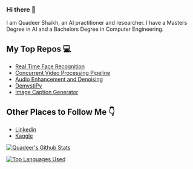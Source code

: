 ### Hi there :frog:

I am Quadeer Shaikh, an AI practitioner and researcher. I have a Masters Degree in AI and a Bachelors Degree in Computer Engineering. 

## My Top Repos :computer:
- [Real Time Face Recognition](https://github.com/quadeer15sh/Real-Time-Face-Recognition)
- [Concurrent Video Processing Pipeline](https://github.com/quadeer15sh/Concurrent-Video-Processing-Pipeline)
- [Audio Enhancement and Denoising](https://github.com/quadeer15sh/AudioEnhancementAndDenoisingUsingAutoencoders)
- [DemystiPy](https://github.com/quadeer15sh/DemystiPy)
- [Image Caption Generator](https://github.com/quadeer15sh/Flickr8K-Image-Captioning)

## Other Places to Follow Me :point_down:
- [Linkedin](https://www.linkedin.com/in/quadeer-shaikh/)
- [Kaggle](https://www.kaggle.com/quadeer15sh)

[![Quadeer's Github Stats](https://github-readme-stats.vercel.app/api?username=quadeer15sh&count_private=true&show_icons=true&theme=radical&hide_rank=false)](https://github.com/anuraghazra/github-readme-stats)

[![Top Languages Used](https://github-readme-stats.vercel.app/api/top-langs/?username=quadeer15sh)](https://github.com/anuraghazra/github-readme-stats)
